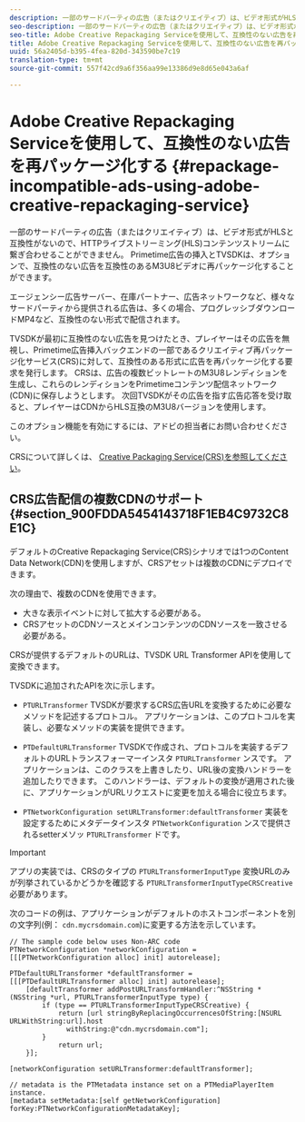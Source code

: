 ```yaml
---
description: 一部のサードパーティの広告（またはクリエイティブ）は、ビデオ形式がHLSと互換性がないので、HTTPライブストリーミング(HLS)コンテンツストリームに繋ぎ合わせることができません。 Primetime広告の挿入とTVSDKは、オプションで、互換性のない広告を互換性のあるM3U8ビデオに再パッケージ化することができます。
seo-description: 一部のサードパーティの広告（またはクリエイティブ）は、ビデオ形式がHLSと互換性がないので、HTTPライブストリーミング(HLS)コンテンツストリームに繋ぎ合わせることができません。 Primetime広告の挿入とTVSDKは、オプションで、互換性のない広告を互換性のあるM3U8ビデオに再パッケージ化することができます。
seo-title: Adobe Creative Repackaging Serviceを使用して、互換性のない広告を再パッケージ化する
title: Adobe Creative Repackaging Serviceを使用して、互換性のない広告を再パッケージ化する
uuid: 56a2405d-b395-4fea-820d-343590be7c19
translation-type: tm+mt
source-git-commit: 557f42cd9a6f356aa99e13386d9e8d65e043a6af

---
```



# Adobe Creative Repackaging Serviceを使用して、互換性のない広告を再パッケージ化する {#repackage-incompatible-ads-using-adobe-creative-repackaging-service}

一部のサードパーティの広告（またはクリエイティブ）は、ビデオ形式がHLSと互換性がないので、HTTPライブストリーミング(HLS)コンテンツストリームに繋ぎ合わせることができません。 Primetime広告の挿入とTVSDKは、オプションで、互換性のない広告を互換性のあるM3U8ビデオに再パッケージ化することができます。

エージェンシー広告サーバー、在庫パートナー、広告ネットワークなど、様々なサードパーティから提供される広告は、多くの場合、プログレッシブダウンロードMP4など、互換性のない形式で配信されます。

TVSDKが最初に互換性のない広告を見つけたとき、プレイヤーはその広告を無視し、Primetime広告挿入バックエンドの一部であるクリエイティブ再パッケージ化サービス(CRS)に対して、互換性のある形式に広告を再パッケージ化する要求を発行します。 CRSは、広告の複数ビットレートのM3U8レンディションを生成し、これらのレンディションをPrimetimeコンテンツ配信ネットワーク(CDN)に保存しようとします。 次回TVSDKがその広告を指す広告応答を受け取ると、プレイヤーはCDNからHLS互換のM3U8バージョンを使用します。

このオプション機能を有効にするには、アドビの担当者にお問い合わせください。

CRSについて詳しくは、 [Creative Packaging Service(CRS)を参照してください](../../../dynamic-ad-insertion/creative-repackaging-service/crs-overview.md)。

## CRS広告配信の複数CDNのサポート {#section_900FDDA5454143718F1EB4C9732C8E1C}

デフォルトのCreative Repackaging Service(CRS)シナリオでは1つのContent Data Network(CDN)を使用しますが、CRSアセットは複数のCDNにデプロイできます。

次の理由で、複数のCDNを使用できます。

* 大きな表示イベントに対して拡大する必要がある。
* CRSアセットのCDNソースとメインコンテンツのCDNソースを一致させる必要がある。

CRSが提供するデフォルトのURLは、TVSDK URL Transformer APIを使用して変換できます。

TVSDKに追加されたAPIを次に示します。

* `PTURLTransformer` TVSDKが要求するCRS広告URLを変換するために必要なメソッドを記述するプロトコル。 アプリケーションは、このプロトコルを実装し、必要なメソッドの実装を提供できます。

* `PTDefaultURLTransformer` TVSDKで作成され、プロトコルを実装するデフォルトのURLトランスフォーマーインスタ `PTURLTransformer` ンスです。 アプリケーションは、このクラスを上書きしたり、URL後の変換ハンドラーを追加したりできます。 このハンドラーは、デフォルトの変換が適用された後に、アプリケーションがURLリクエストに変更を加える場合に役立ちます。

* `PTNetworkConfiguration setURLTransformer:defaultTransformer` 実装を設定するためにメタデータインスタ `PTNetworkConfiguration` ンスで提供されるsetterメソッ `PTURLTransformer` ドです。

>[!IMPORTANT]
>
>アプリの実装では、CRSのタイプの `PTURLTransformerInputType` 変換URLのみが列挙されているかどうかを確認する `PTURLTransformerInputTypeCRSCreative` 必要があります。

次のコードの例は、アプリケーションがデフォルトのホストコンポーネントを別の文字列(例： `cdn.mycrsdomain.com`)に変更する方法を示しています。

```
// The sample code below uses Non-ARC code 
PTNetworkConfiguration *networkConfiguration = [[[PTNetworkConfiguration alloc] init] autorelease]; 
   
PTDefaultURLTransformer *defaultTransformer = [[[PTDefaultURLTransformer alloc] init] autorelease]; 
    [defaultTransformer addPostURLTransformHandler:^NSString *(NSString *url, PTURLTransformerInputType type) { 
        if (type == PTURLTransformerInputTypeCRSCreative) { 
            return [url stringByReplacingOccurrencesOfString:[NSURL URLWithString:url].host  
              withString:@"cdn.mycrsdomain.com"]; 
        } 
            return url; 
    }]; 
  
[networkConfiguration setURLTransformer:defaultTransformer]; 
   
// metadata is the PTMetadata instance set on a PTMediaPlayerItem instance. 
[metadata setMetadata:[self getNetworkConfiguration] forKey:PTNetworkConfigurationMetadataKey];
```
